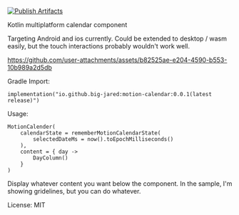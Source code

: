 [![Publish Artifacts](https://github.com/big-jared/motion-calendar/actions/workflows/publish.yaml/badge.svg)](https://github.com/big-jared/motion-calendar/actions/workflows/publish.yaml)

Kotlin multiplatform calendar component

Targeting Android and ios currently. Could be extended to desktop / wasm easily, but the touch interactions probably wouldn't work well.

https://github.com/user-attachments/assets/b82525ae-e204-4590-b553-10b989a2d5db

Gradle Import:

```
implementation("io.github.big-jared:motion-calendar:0.0.1(latest release)")
```

Usage:
```
MotionCalender(
    calendarState = rememberMotionCalendarState(
        selectedDateMs = now().toEpochMilliseconds()
    ),
    content = { day ->
        DayColumn()
    }
)
```

Display whatever content you want below the component. In the sample, I'm showing gridelines, but you can do whatever.

License: MIT